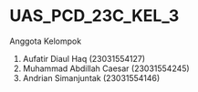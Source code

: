 # UAS_PCD_23C_KEL_3

Anggota Kelompok
1. Aufatir Diaul Haq (23031554127)
2. Muhammad Abdillah Caesar (23031554245)
3. Andrian Simanjuntak (23031554146)
